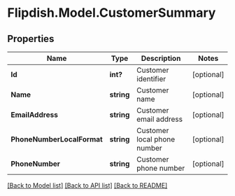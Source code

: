 # Flipdish.Model.CustomerSummary
## Properties

Name | Type | Description | Notes
------------ | ------------- | ------------- | -------------
**Id** | **int?** | Customer identifier | [optional] 
**Name** | **string** | Customer name | [optional] 
**EmailAddress** | **string** | Customer email address | [optional] 
**PhoneNumberLocalFormat** | **string** | Customer local phone number | [optional] 
**PhoneNumber** | **string** | Customer phone number | [optional] 

[[Back to Model list]](../README.md#documentation-for-models) [[Back to API list]](../README.md#documentation-for-api-endpoints) [[Back to README]](../README.md)

